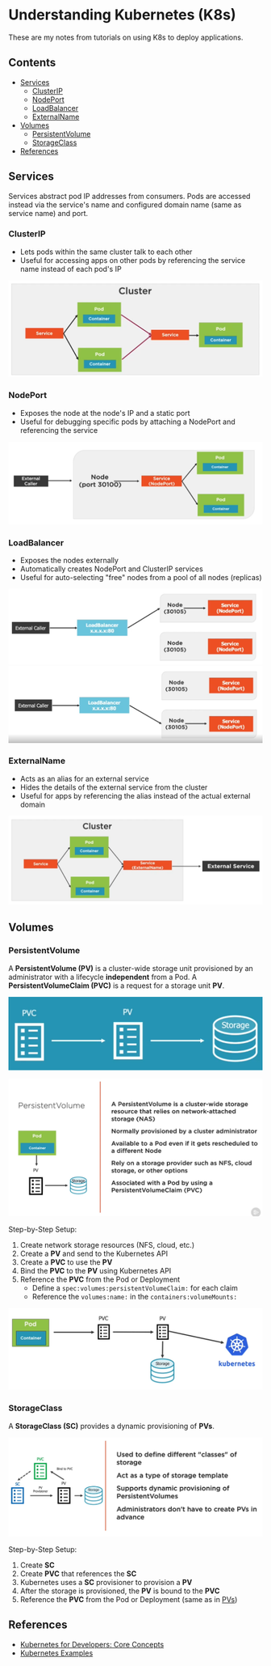 # Understanding Kubernetes (K8s)

These are my notes from tutorials on using K8s to deploy applications.

## Contents

* [Services](#services)
    * [ClusterIP](#clusterip)
    * [NodePort](#nodeport)
    * [LoadBalancer](#loadbalancer)
    * [ExternalName](#externalname)
* [Volumes](#volumes)
    * [PersistentVolume](#persistentvolume)
    * [StorageClass](#storageclass)
* [References](#references)

## Services

Services abstract pod IP addresses from consumers. Pods are accessed instead via the service's name and configured domain name (same as service name) and port.

### ClusterIP

* Lets pods within the same cluster talk to each other
* Useful for accessing apps on other pods by referencing the service name instead of each pod's IP

![ClusterIP Diagram](./docs/service.clusterip.diagram.png)

### NodePort

* Exposes the node at the node's IP and a static port
* Useful for debugging specific pods by attaching a NodePort and referencing the service

![NodePort Diagram](./docs/service.nodeport.diagram.png)

### LoadBalancer

* Exposes the nodes externally
* Automatically creates NodePort and ClusterIP services
* Useful for auto-selecting "free" nodes from a pool of all nodes (replicas)

![LoadBalancer Diagram 1](./docs/service.loadbalancer.1.diagram.png)
![LoadBalancer Diagram 2](./docs/service.loadbalancer.2.diagram.png)

### ExternalName

* Acts as an alias for an external service
* Hides the details of the external service from the cluster
* Useful for apps by referencing the alias instead of the actual external domain

![External Name Diagram](./docs/service.externalname.diagram.png)

## Volumes

### PersistentVolume

A **PersistentVolume (PV)** is a cluster-wide storage unit provisioned by an administrator with a lifecycle **independent** from a Pod.
A **PersistentVolumeClaim (PVC)** is a request for a storage unit **PV**.

![PV and PVC 1](./docs/volume.pvandpvc.1.png)

![Pods and PV](./docs/volume.pvandpvc.2.png)

Step-by-Step Setup:

1. Create network storage resources (NFS, cloud, etc.)
1. Create a **PV** and send to the Kubernetes API
1. Create a **PVC** to use the **PV**
1. Bind the **PVC** to the **PV** using Kubernetes API
1. Reference the **PVC** from the Pod or Deployment
    * Define a `spec:volumes:persistentVolumeClaim:` for each claim
    * Reference the `volumes:name:` in the `containers:volumeMounts:`

![PV and PVC 2](./docs/volume.pvandpvc.3.png)

### StorageClass

A **StorageClass (SC)** provides a dynamic provisioning of **PVs**.

![StorageClass Diagram](./docs/volume.storageclass.png)

Step-by-Step Setup:

1. Create **SC**
1. Create **PVC** that references the **SC**
1. Kubernetes uses a **SC** provisioner to provision a **PV**
1. After the storage is provisioned, the **PV** is bound to the **PVC**
1. Reference the **PVC** from the Pod or Deployment (same as in [PVs](#persistentvolume))

## References

* [Kubernetes for Developers: Core Concepts](https://app.pluralsight.com/library/courses/kubernetes-developers-core-concepts)
* [Kubernetes Examples](https://github.com/kubernetes/examples)
